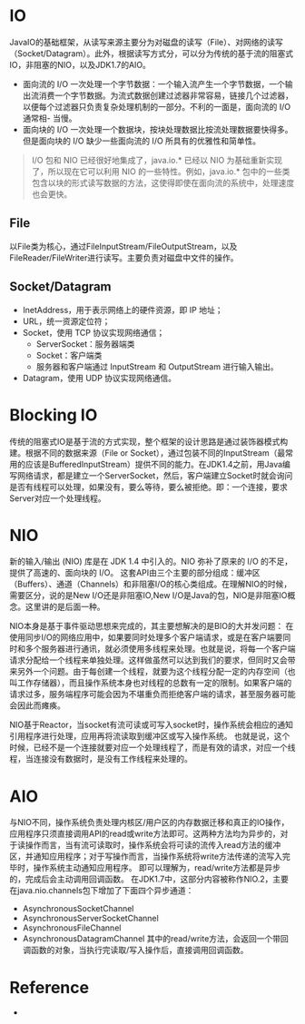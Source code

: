# IO
JavaIO的基础框架，从读写来源主要分为对磁盘的读写（File）、对网络的读写（Socket/Datagram）。此外，根据读写方式分，可以分为传统的基于流的阻塞式IO，非阻塞的NIO，以及JDK1.7的AIO。

- 面向流的 I/O 一次处理一个字节数据：一个输入流产生一个字节数据，一个输出流消费一个字节数据。为流式数据创建过滤器非常容易，链接几个过滤器，以便每个过滤器只负责复杂处理机制的一部分。不利的一面是，面向流的 I/O 通常相- 当慢。
- 面向块的 I/O 一次处理一个数据块，按块处理数据比按流处理数据要快得多。但是面向块的 I/O 缺少一些面向流的 I/O 所具有的优雅性和简单性。

> I/O 包和 NIO 已经很好地集成了，java.io.* 已经以 NIO 为基础重新实现了，所以现在它可以利用 NIO 的一些特性。例如，java.io.* 包中的一些类包含以块的形式读写数据的方法，这使得即使在面向流的系统中，处理速度也会更快。

## File
以File类为核心，通过FileInputStream/FileOutputStream，以及FileReader/FileWriter进行读写。主要负责对磁盘中文件的操作。

## Socket/Datagram
- InetAddress，用于表示网络上的硬件资源，即 IP 地址；
- URL，统一资源定位符；
- Socket，使用 TCP 协议实现网络通信；
    - ServerSocket：服务器端类
    - Socket：客户端类
    - 服务器和客户端通过 InputStream 和 OutputStream 进行输入输出。
- Datagram，使用 UDP 协议实现网络通信。





# Blocking IO
传统的阻塞式IO是基于流的方式实现，整个框架的设计思路是通过装饰器模式构建。根据不同的数据来源（File or Socket），通过包装不同的InputStream（最常用的应该是BufferedInputStream）提供不同的能力。在JDK1.4之前，用Java编写网络请求，都是建立一个ServerSocket，然后，客户端建立Socket时就会询问是否有线程可以处理，如果没有，要么等待，要么被拒绝。即：一个连接，要求Server对应一个处理线程。

# NIO
新的输入/输出 (NIO) 库是在 JDK 1.4 中引入的。NIO 弥补了原来的 I/O 的不足，提供了高速的、面向块的 I/O。
这套API由三个主要的部分组成：缓冲区（Buffers）、通道（Channels）和非阻塞I/O的核心类组成。在理解NIO的时候，需要区分，说的是New I/O还是非阻塞IO,New I/O是Java的包，NIO是非阻塞IO概念。这里讲的是后面一种。

NIO本身是基于事件驱动思想来完成的，其主要想解决的是BIO的大并发问题： 在使用同步I/O的网络应用中，如果要同时处理多个客户端请求，或是在客户端要同时和多个服务器进行通讯，就必须使用多线程来处理。也就是说，将每一个客户端请求分配给一个线程来单独处理。这样做虽然可以达到我们的要求，但同时又会带来另外一个问题。由于每创建一个线程，就要为这个线程分配一定的内存空间（也叫工作存储器），而且操作系统本身也对线程的总数有一定的限制。如果客户端的请求过多，服务端程序可能会因为不堪重负而拒绝客户端的请求，甚至服务器可能会因此而瘫痪。

NIO基于Reactor，当socket有流可读或可写入socket时，操作系统会相应的通知引用程序进行处理，应用再将流读取到缓冲区或写入操作系统。 
也就是说，这个时候，已经不是一个连接就要对应一个处理线程了，而是有效的请求，对应一个线程，当连接没有数据时，是没有工作线程来处理的。

# AIO
与NIO不同，操作系统负责处理内核区/用户区的内存数据迁移和真正的IO操作，应用程序只须直接调用API的read或write方法即可。这两种方法均为异步的，对于读操作而言，当有流可读取时，操作系统会将可读的流传入read方法的缓冲区，并通知应用程序；对于写操作而言，当操作系统将write方法传递的流写入完毕时，操作系统主动通知应用程序。 
即可以理解为，read/write方法都是异步的，完成后会主动调用回调函数。 
在JDK1.7中，这部分内容被称作NIO.2，主要在java.nio.channels包下增加了下面四个异步通道：
- AsynchronousSocketChannel
- AsynchronousServerSocketChannel
- AsynchronousFileChannel
- AsynchronousDatagramChannel
其中的read/write方法，会返回一个带回调函数的对象，当执行完读取/写入操作后，直接调用回调函数。

# Reference
- [](https://blog.csdn.net/u013851082/article/details/53942947)